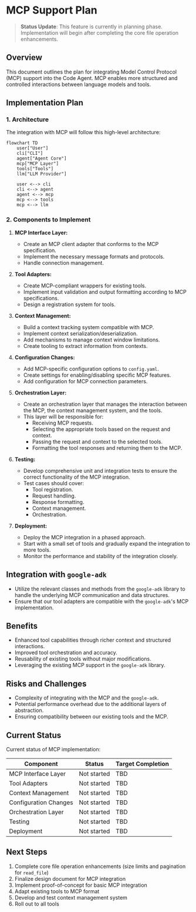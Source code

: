 # MCP Support Plan

> **Status Update**: This feature is currently in planning phase. Implementation will begin after completing the core file operation enhancements.

## Overview

This document outlines the plan for integrating Model Control Protocol (MCP) support into the Code Agent. MCP enables more structured and controlled interactions between language models and tools.

## Implementation Plan

### 1. Architecture

The integration with MCP will follow this high-level architecture:

```mermaid
flowchart TD
    user["User"]
    cli["CLI"]
    agent["Agent Core"]
    mcp["MCP Layer"]
    tools["Tools"]
    llm["LLM Provider"]

    user <--> cli
    cli <--> agent
    agent <--> mcp
    mcp <--> tools
    mcp <--> llm
```

### 2. Components to Implement

1.  **MCP Interface Layer:**
    *   Create an MCP client adapter that conforms to the MCP specification.
    *   Implement the necessary message formats and protocols.
    *   Handle connection management.

2.  **Tool Adapters:**
    *   Create MCP-compliant wrappers for existing tools.
    *   Implement input validation and output formatting according to MCP specifications.
    *   Design a registration system for tools.

3.  **Context Management:**
    *   Build a context tracking system compatible with MCP.
    *   Implement context serialization/deserialization.
    *   Add mechanisms to manage context window limitations.
    *   Create tooling to extract information from contexts.

4.  **Configuration Changes:**
    *   Add MCP-specific configuration options to `config.yaml`.
    *   Create settings for enabling/disabling specific MCP features.
    *   Add configuration for MCP connection parameters.

5.  **Orchestration Layer:**
    *   Create an orchestration layer that manages the interaction between the MCP, the context management system, and the tools.
    *   This layer will be responsible for:
        *   Receiving MCP requests.
        *   Selecting the appropriate tools based on the request and context.
        *   Passing the request and context to the selected tools.
        *   Formatting the tool responses and returning them to the MCP.

6.  **Testing:**
    *   Develop comprehensive unit and integration tests to ensure the correct functionality of the MCP integration.
    *   Test cases should cover:
        *   Tool registration.
        *   Request handling.
        *   Response formatting.
        *   Context management.
        *   Orchestration.

7.  **Deployment:**
    *   Deploy the MCP integration in a phased approach.
    *   Start with a small set of tools and gradually expand the integration to more tools.
    *   Monitor the performance and stability of the integration closely.

## Integration with `google-adk`

*   Utilize the relevant classes and methods from the `google-adk` library to handle the underlying MCP communication and data structures.
*   Ensure that our tool adapters are compatible with the `google-adk`'s MCP implementation.

## Benefits

*   Enhanced tool capabilities through richer context and structured interactions.
*   Improved tool orchestration and accuracy.
*   Reusability of existing tools without major modifications.
*   Leveraging the existing MCP support in the `google-adk` library.

## Risks and Challenges

*   Complexity of integrating with the MCP and the `google-adk`.
*   Potential performance overhead due to the additional layers of abstraction.
*   Ensuring compatibility between our existing tools and the MCP.

## Current Status

Current status of MCP implementation:

| Component | Status | Target Completion |
|-----------|--------|-------------------|
| MCP Interface Layer | Not started | TBD |
| Tool Adapters | Not started | TBD |
| Context Management | Not started | TBD |
| Configuration Changes | Not started | TBD |
| Orchestration Layer | Not started | TBD |
| Testing | Not started | TBD |
| Deployment | Not started | TBD |

## Next Steps

1. Complete core file operation enhancements (size limits and pagination for `read_file`)
2. Finalize design document for MCP integration
3. Implement proof-of-concept for basic MCP integration
4. Adapt existing tools to MCP format
5. Develop and test context management system
6. Roll out to all tools
